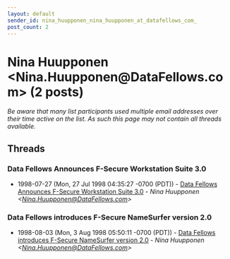 ```yaml
---
layout: default
sender_id: nina_huupponen_nina_huupponen_at_datafellows_com_
post_count: 2
---
```


# Nina Huupponen <Nina.Huupponen<span>@</span>DataFellows.com> (2 posts)

_Be aware that many list participants used multiple email addresses over their time active on the list. As such this page may not contain all threads available._

## Threads

### Data Fellows Announces F-Secure Workstation Suite 3.0
+ 1998-07-27 (Mon, 27 Jul 1998 04:35:27 -0700 (PDT)) - [Data Fellows Announces F-Secure Workstation Suite 3.0](/archive/1998/07/41858977147985967469b14de5734b5ebbce7f4200932161e845553acd3ba73b) - _Nina Huupponen \<Nina.Huupponen@DataFellows.com\>_

### Data Fellows introduces F-Secure NameSurfer version 2.0
+ 1998-08-03 (Mon, 3 Aug 1998 05:50:11 -0700 (PDT)) - [Data Fellows introduces F-Secure NameSurfer version 2.0](/archive/1998/08/9548d04b305149487a08030a2fc993a2f2ab96cf708a8c6cd91a80eb7ff5adf2) - _Nina Huupponen \<Nina.Huupponen@DataFellows.com\>_

